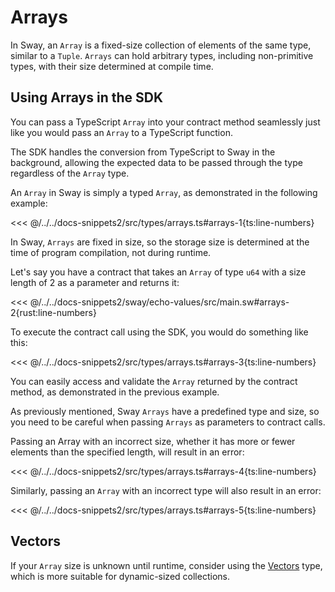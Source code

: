 # Arrays

In Sway, an `Array` is a fixed-size collection of elements of the same type, similar to a `Tuple`. `Arrays` can hold arbitrary types, including non-primitive types, with their size determined at compile time.

## Using Arrays in the SDK

You can pass a TypeScript `Array` into your contract method seamlessly just like you would pass an `Array` to a TypeScript function.

The SDK handles the conversion from TypeScript to Sway in the background, allowing the expected data to be passed through the type regardless of the `Array` type.

An `Array` in Sway is simply a typed `Array`, as demonstrated in the following example:

<<< @/../../docs-snippets2/src/types/arrays.ts#arrays-1{ts:line-numbers}

In Sway, `Arrays` are fixed in size, so the storage size is determined at the time of program compilation, not during runtime.

Let's say you have a contract that takes an `Array` of type `u64` with a size length of 2 as a parameter and returns it:

<<< @/../../docs-snippets2/sway/echo-values/src/main.sw#arrays-2{rust:line-numbers}

To execute the contract call using the SDK, you would do something like this:

<<< @/../../docs-snippets2/src/types/arrays.ts#arrays-3{ts:line-numbers}

You can easily access and validate the `Array` returned by the contract method, as demonstrated in the previous example.

As previously mentioned, Sway `Arrays` have a predefined type and size, so you need to be careful when passing `Arrays` as parameters to contract calls.

Passing an Array with an incorrect size, whether it has more or fewer elements than the specified length, will result in an error:

<<< @/../../docs-snippets2/src/types/arrays.ts#arrays-4{ts:line-numbers}

Similarly, passing an `Array` with an incorrect type will also result in an error:

<<< @/../../docs-snippets2/src/types/arrays.ts#arrays-5{ts:line-numbers}

## Vectors

If your `Array` size is unknown until runtime, consider using the [Vectors](./vectors.md) type, which is more suitable for dynamic-sized collections.
